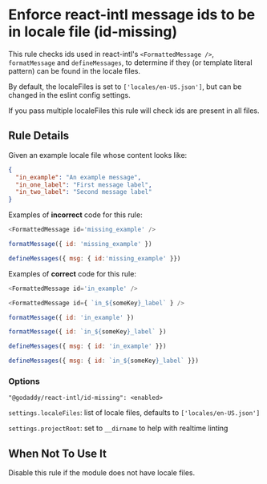 # Enforce react-intl message ids to be in locale file (id-missing)

This rule checks ids used in react-intl's `<FormattedMessage />`, `formatMessage` and `defineMessages`,
to determine if they (or template literal pattern) can be found in the locale files.

By default, the localeFiles is set to `['locales/en-US.json']`, but can be changed in the eslint config settings.

If you pass multiple localeFiles this rule will check ids are present in all files.

## Rule Details

Given an example locale file whose content looks like:

```json
{
  "in_example": "An example message",
  "in_one_label": "First message label",
  "in_two_label": "Second message label"
}
```

Examples of **incorrect** code for this rule:

```js
<FormattedMessage id='missing_example' />
```

```js
formatMessage({ id: 'missing_example' })
```

```js
defineMessages({ msg: { id:'missing_example' }})
```

Examples of **correct** code for this rule:

```js
<FormattedMessage id='in_example' />
```

```js
<FormattedMessage id={ `in_${someKey}_label` } />
```

```js
formatMessage({ id: 'in_example' })
```

```js
formatMessage({ id: `in_${someKey}_label` })
```

```js
defineMessages({ msg: { id: 'in_example' }})
```

```js
defineMessages({ msg: { id: `in_${someKey}_label` }})
```

### Options

```
"@godaddy/react-intl/id-missing": <enabled>
```

`settings.localeFiles`: list of locale files, defaults to `['locales/en-US.json']`

`settings.projectRoot`: set to `__dirname` to help with realtime linting

## When Not To Use It

Disable this rule if the module does not have locale files.

